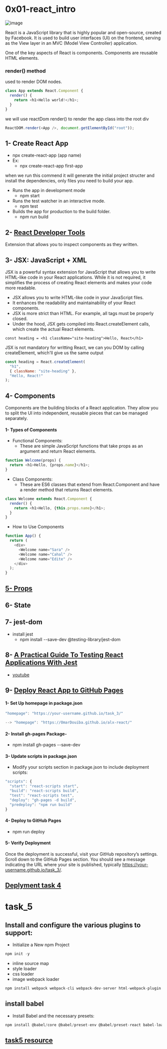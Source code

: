 # 0x01-react_intro

![image](https://s3.amazonaws.com/alx-intranet.hbtn.io/uploads/medias/2019/12/79df527164ac54981039.jpg?X-Amz-Algorithm=AWS4-HMAC-SHA256&X-Amz-Credential=AKIARDDGGGOUSBVO6H7D%2F20240625%2Fus-east-1%2Fs3%2Faws4_request&X-Amz-Date=20240625T110610Z&X-Amz-Expires=86400&X-Amz-SignedHeaders=host&X-Amz-Signature=37c25502097d91a43cf40977dd836b2bd8c3af8c3b791bf29978e09a1557307c)

React is a JavaScript library that is highly popular and open-source, created by Facebook. It is used to build user interfaces (UI) on the frontend, serving as the View layer in an MVC (Model View Controller) application.

One of the key aspects of React is components. Components are reusable HTML elements.

### render() method

used to render DOM nodes.

```js
class App extends React.Component {
  render() {
    return <h1>Hello world!</h1>;
  }
}
```

we will use reactDom render() to render the app class into the root div

```js
ReactDOM.render(<App />, document.getElementById("root"));
```

## 1- Create React App

- npx create-react-app (app name)
- Ex:
  - npx create-react-app first-app

when we run this commend it will generate the initial project structer and install the dependencies, only files you need to build your app.

- Runs the app in development mode
  - npm start
- Runs the test watcher in an interactive mode.
  - npm test
- Builds the app for production to the build folder.
  - npm run build

## 2- [React Developer Tools](https://chromewebstore.google.com/detail/react-developer-tools/fmkadmapgofadopljbjfkapdkoienihi)

Extension that allows you to inspect components as they written.

## 3- JSX: JavaScript + XML

JSX is a powerful syntax extension for JavaScript that allows you to write HTML-like code in your React applications. While it is not required, it simplifies the process of creating React elements and makes your code more readable.

- JSX allows you to write HTML-like code in your JavaScript files.
- It enhances the readability and maintainability of your React components.
- JSX is more strict than HTML. For example, all tags must be properly closed.
- Under the hood, JSX gets compiled into React.createElement calls, which create the actual React elements.

```JS
const heading = <h1 className="site-heading">Hello, React</h1>
```

JSX is not mandatory for writting React, we can you DOM by calling createElement, which'll give us the same output

```js
const heading = React.createElement(
  "h1",
  { className: "site-heading" },
  "Hello, React!"
);
```

## 4- Components

Components are the building blocks of a React application. They allow you to split the UI into independent, reusable pieces that can be managed separately.

#### 1- Types of Components

- Functional Components:
  - These are simple JavaScript functions that take props as an argument and return React elements.

```js
function Welcome(props) {
  return <h1>Hello, {props.name}</h1>;
}
```

- Class Components:
  - These are ES6 classes that extend from React.Component and have a render method that returns React elements.

```js
class Welcome extends React.Component {
  render() {
    return <h1>Hello, {this.props.name}</h1>;
  }
}
```

- How to Use Components

```js
function App() {
  return (
    <div>
      <Welcome name="Sara" />
      <Welcome name="Cahal" />
      <Welcome name="Edite" />
    </div>
  );
}
```

## [5- Props](../0x02-react_props/)

## 6- State

## 7- jest-dom

- install jest
  - npm install --save-dev @testing-library/jest-dom

## 8- [A Practical Guide To Testing React Applications With Jest](https://www.smashingmagazine.com/2020/06/practical-guide-testing-react-applications-jest/)

- [youtube](https://www.youtube.com/watch?v=KsiuE0IS9AE&list=PLGDf0elkI13EfDa45q-q1YpAIMBl5mjab&index=2)

## 9- [Deploy React App to GitHub Pages](https://www.youtube.com/watch?v=7wzuievFjrk)

#### 1- Set Up homepage in package.json

```js
"homepage": "https://your-username.github.io/task_3/"

--> "homepage": "https://OmarDouiba.github.io/alx-react/"
```

#### 2- Install gh-pages Package-

- npm install gh-pages --save-dev

#### 3- Update scripts in package.json

- Modify your scripts section in package.json to include deployment scripts:

```js
"scripts": {
  "start": "react-scripts start",
  "build": "react-scripts build",
  "test": "react-scripts test",
  "deploy": "gh-pages -d build",
  "predeploy": "npm run build"
}
```

#### 4- Deploy to GitHub Pages

- npm run deploy

#### 5- Verify Deployment

Once the deployment is successful, visit your GitHub repository’s settings. Scroll down to the GitHub Pages section. You should see a message indicating the URL where your site is published, typically https://your-username.github.io/task_3/.

## [Deplyment task 4](https://omardouiba.github.io/alx-react/)

# task_5

## Install and configure the various plugins to support:

- Initialize a New npm Project

```js
npm init -y
```

- inline source map
- style loader
- css loader
- image webpack loader

```js
npm install webpack webpack-cli webpack-dev-server html-webpack-plugin clean-webpack-plugin style-loader css-loader image-webpack-loader file-loader --save-dev
```

## install babel

- Install Babel and the necessary presets:

```js
npm install @babel/core @babel/preset-env @babel/preset-react babel-loader --save-dev
```

## [task5 resource](https://medium.com/@rahuljaim/unveiling-the-power-of-code-splitting-with-webpack-for-react-and-redux-applications-cc5a7cadf7d0)
